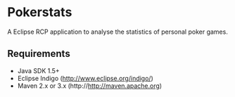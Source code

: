 Pokerstats
==========

A Eclipse RCP application to analyse the statistics of personal poker games.


Requirements
------------
* Java SDK 1.5+
* Eclipse Indigo (http://www.eclipse.org/indigo/)
* Maven 2.x or 3.x (http://http://maven.apache.org)
